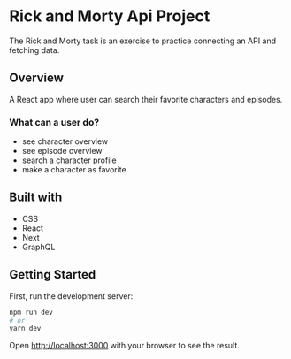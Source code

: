 # Rick and Morty Api Project

The Rick and Morty task is an exercise to practice connecting an API and fetching data.

## Overview

A React app where user can search their favorite characters and episodes.

### What can a user do?

-   see character overview
-   see episode overview
-   search a character profile
-   make a character as favorite

## Built with

-   CSS
-   React
-   Next
-   GraphQL

## Getting Started

First, run the development server:

```bash
npm run dev
# or
yarn dev
```

Open [http://localhost:3000](http://localhost:3000) with your browser to see the result.
